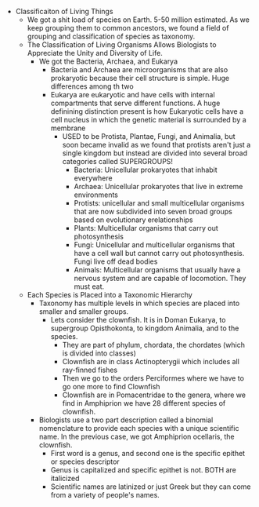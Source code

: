 - Classificaiton of Living Things
	- We got a shit load of species on Earth. 5-50 million estimated. As we keep grouping them to common ancestors, we found a field of grouping and classification of species as taxonomy.
	- The Classification of Living Organisms Allows Biologists to Appreciate the Unity and Diversity of Life.
		- We got the Bacteria, Archaea, and Eukarya
			- Bacteria and Archaea are microorganisms that are also prokaryotic because their cell structure is simple. Huge differences among th two
			- Eukarya are eukaryotic and have cells with internal compartments that serve different functions. A huge definining distinction present is how Eukaryotic cells have a cell nucleus in which the genetic material is surrounded by a membrane
				- USED to be Protista, Plantae, Fungi, and Animalia, but soon became invalid as we found that protists aren't just a single kingdom but instead are divided into several broad categories called SUPERGROUPS!
					- Bacteria: Unicellular prokaryotes that inhabit everywhere
					- Archaea: Unicellular prokaryotes that live in extreme environments
					- Protists: unicellular and small multicellular organisms that are now subdivided into seven broad groups based on evolutionary erelationships
					- Plants: Multicellular organisms that carry out photosynthesis
					- Fungi: Unicellular and multicellular organisms that have a cell wall but cannot carry out photosynthesis. Fungi live off dead bodies
					- Animals: Multicellular organisms that usually have a nervous system and are capable of locomotion. They must eat.
	- Each Species is Placed into a Taxonomic Hierarchy
		- Taxonomy has multiple levels in which species are placed into smaller and smaller groups.
			- Lets consider the clownfish. It is in Doman Eukarya, to supergroup Opisthokonta, to kingdom Animalia, and to the species.
				- They are part of phylum, chordata, the chordates (which is divided into classes)
				- Clownfish are in class Actinopterygii which includes all ray-finned fishes
				- Then we go to the orders Perciformes where we have to go one more to find Clownfish
				- Clownfish are in Pomacentridae to the genera, where we find in Amphiprion we have 28 different species of clownfish.
		- Biologists use a two part description called a binomial nomenclature to provide each species with a unique scientific name. In the previous case, we got Amphiprion ocellaris, the clownfish.
			- First word is a genus, and second one is the specific epithet or species descriptor
			- Genus is capitalized and specific epithet is not. BOTH are italicized
			- Scientific names are latinized or just Greek but they can come from a variety of people's names.
